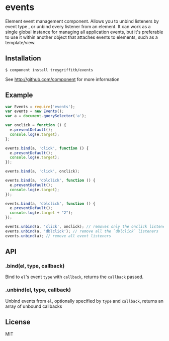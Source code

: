 # events

  Element event management component. Allows you to unbind listeners by event type , or unbind every listener from an element.
  It can work as a single global instance for managing all application events, but it's preferable to use it within another object that attaches events to elements, such as a template/view.

## Installation

    $ component install treygriffith/events

See http://github.com/component for more information

## Example

```js
var Events = require('events');
var events = new Events();
var a = document.querySelector('a');

var onclick = function () {
  e.preventDefault();
  console.log(e.target);
};

events.bind(a, 'click', function () {
  e.preventDefault();
  console.log(e.target);
});

events.bind(a, 'click', onclick);

events.bind(a, 'dblclick', function () {
  e.preventDefault();
  console.log(e.target);
});

events.bind(a, 'dblclick', function () {
  e.preventDefault();
  console.log(e.target + "2");
});

events.unbind(a, 'click', onclick); // removes only the onclick listener
events.unbind(a, 'dblclick'); // remove all the `dblclick` listeners
events.unbind(a); // remove all event listeners

```

## API

### .bind(el, type, callback)

  Bind to `el`'s event `type` with `callback`,
  returns the `callback` passed.

### .unbind(el, type, callback)

  Unbind events from `el`, optionally specified by `type` and `callback`,
  returns an array of unbound callbacks

## License

  MIT
